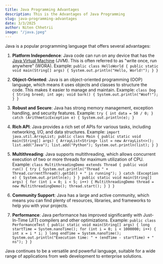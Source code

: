 ```yaml
---
title: Java Programming Advantages
description: This is the Advantages of Java Programming
slug: java-programming-advantages
date: 3/3/2025
author: Niten Chhetrii
image: "/java.jpeg"
---
```


Java is a popular programming language that offers several advantages:

<!-- ```c showLineNumbers {3} /printf/ -->

1. **Platform Independence**: Java code can run on any device that has the [Java Virtual Machine](https://en.wikipedia.org/wiki/Java_Virtual_Machine) (JVM). This is often referred to as "write once, run anywhere" (WORA). Example: `public class HelloWorld { public static void main(String[] args) { System.out.println("Hello, World!"); } }`
2. **Object-Oriented**: Java is an object-oriented programming (OOP) language, which means it uses objects and classes to structure the code. This makes it easier to manage and maintain. Example: `class Dog { String breed; int age; void bark() { System.out.println("Woof!"); } }`

3. **Robust and Secure**: Java has strong memory management, exception handling, and security features. Example: `try { int data = 50 / 0; } catch (ArithmeticException e) { System.out.println(e); }`

4. **Rich API**: Java provides a rich set of APIs for various tasks, including networking, I/O, and data structures. Example: `import java.util.ArrayList; public class Main { public static void main(String[] args) { ArrayList<String> list = new ArrayList<>(); list.add("Java"); list.add("Python"); System.out.println(list); } }`

5. **Multithreading**: Java supports multithreading, which allows concurrent execution of two or more threads for maximum utilization of CPU. Example: `class MultithreadingDemo extends Thread { public void run() { try { System.out.println("Thread " + Thread.currentThread().getId() + " is running"); } catch (Exception e) { System.out.println(e); } } public static void main(String[] args) { for (int i = 0; i < 5; i++) { MultithreadingDemo thread = new MultithreadingDemo(); thread.start(); } } }`

6. **Community Support**: Java has a large and active community, which means you can find plenty of resources, libraries, and frameworks to help you with your projects.

7. **Performance**: Java performance has improved significantly with Just-In-Time (JIT) compilers and other optimizations. Example: `public class PerformanceTest { public static void main(String[] args) { long startTime = System.nanoTime(); for (int i = 0; i < 1000000; i++) { int x = i * i; } long endTime = System.nanoTime(); System.out.println("Execution time: " + (endTime - startTime) + " ns"); } }`

Java continues to be a versatile and powerful language, suitable for a wide range of applications from web development to enterprise solutions.

```

```

